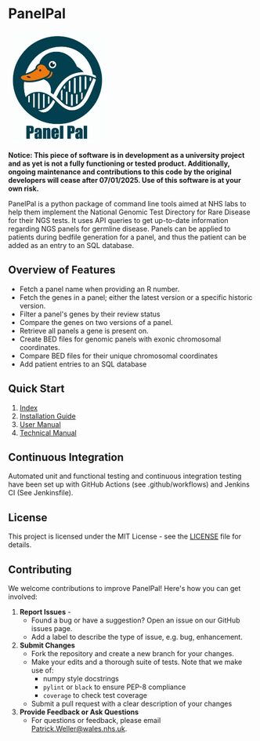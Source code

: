 # PanelPal
<img src="assets/logo.jpg" width="200" height="227" />

**Notice: This piece of software is in development as a university project and as yet is not a fully functioning or tested product. Additionally, ongoing maintenance and contributions to this code by the original developers will cease after 07/01/2025. Use of this software is at your own risk.**

PanelPal is a python package of command line tools aimed at NHS labs to help them implement the National Genomic Test Directory for Rare Disease for their NGS tests. It uses API queries to get up-to-date information regarding NGS panels for germline disease. Panels can be applied to patients during bedfile generation for a panel, and thus the patient can be added as an entry to an SQL database.


## Overview of Features

- Fetch a panel name when providing an R number.
- Fetch the genes in a panel; either the latest version or a specific historic version.
- Filter a panel's genes by their review status
- Compare the genes on two versions of a panel.
- Retrieve all panels a gene is present on.
- Create BED files for genomic panels with exonic chromosomal coordinates.
- Compare BED files for their unique chromosomal coordinates
- Add patient entries to an SQL database 


## Quick Start
1. [Index](docs/index.md)
2. [Installation Guide](docs/installation.md)
3. [User Manual](docs/user_manual.md)
4. [Technical Manual](docs/technical_manual.md)


## Continuous Integration
Automated unit and functional testing and continuous integration testing have been set up with GitHub Actions (see .github/workflows) and Jenkins CI (See Jenkinsfile).


## License

This project is licensed under the MIT License - see the [LICENSE](./LICENSE) file for details.

## Contributing
We welcome contributions to improve PanelPal! Here's how you can get involved:

1. **Report Issues** - 
    - Found a bug or have a suggestion? Open an issue on our GitHub issues page. 
    - Add a label to describe the type of issue, e.g. bug, enhancement.
2. **Submit Changes**
    - Fork the repository and create a new branch for your changes.
    - Make your edits and a thorough suite of tests. Note that we make use of:
      - numpy style docstrings
      - `pylint` or `black` to ensure PEP-8 compliance
      - `coverage` to check test coverage
    - Submit a pull request with a clear description of your changes
3. **Provide Feedback or Ask Questions**
    - For questions or feedback, please email [Patrick.Weller@wales.nhs.uk](mailto:Patrick.Weller@wales.nhs.uk).